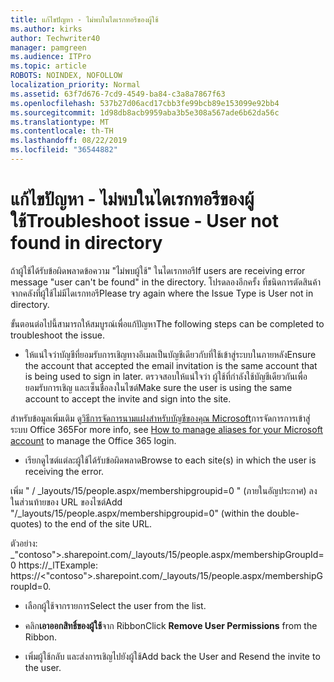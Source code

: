 ```yaml
---
title: แก้ไขปัญหา - ไม่พบในไดเรกทอรีของผู้ใช้
ms.author: kirks
author: Techwriter40
manager: pamgreen
ms.audience: ITPro
ms.topic: article
ROBOTS: NOINDEX, NOFOLLOW
localization_priority: Normal
ms.assetid: 63f7d676-7cd9-4549-ba84-c3a8a7867f63
ms.openlocfilehash: 537b27d06acd17cbb3fe99bcb89e153099e92bb4
ms.sourcegitcommit: 1d98db8acb9959aba3b5e308a567ade6b62da56c
ms.translationtype: MT
ms.contentlocale: th-TH
ms.lasthandoff: 08/22/2019
ms.locfileid: "36544882"
---
```

# <a name="troubleshoot-issue---user-not-found-in-directory"></a><span data-ttu-id="d24ae-102">แก้ไขปัญหา - ไม่พบในไดเรกทอรีของผู้ใช้</span><span class="sxs-lookup"><span data-stu-id="d24ae-102">Troubleshoot issue - User not found in directory</span></span>

<span data-ttu-id="d24ae-103">ถ้าผู้ใช้ได้รับข้อผิดพลาดข้อความ "ไม่พบผู้ใช้" ในไดเรกทอรี</span><span class="sxs-lookup"><span data-stu-id="d24ae-103">If users are receiving error message "user can't be found" in the directory.</span></span> <span data-ttu-id="d24ae-104">โปรดลองอีกครั้ง ที่ชนิดการตัดสินค้าจากคลังที่ผู้ใช้ไม่มีไดเรกทอรี</span><span class="sxs-lookup"><span data-stu-id="d24ae-104">Please try again where the Issue Type is User not in directory.</span></span>

<span data-ttu-id="d24ae-105">ขั้นตอนต่อไปนี้สามารถให้สมบูรณ์เพื่อแก้ปัญหา</span><span class="sxs-lookup"><span data-stu-id="d24ae-105">The following steps can be completed to troubleshoot the issue.</span></span>

- <span data-ttu-id="d24ae-106">ให้แน่ใจว่าบัญชีที่ยอมรับการเชิญทางอีเมลเป็นบัญชีเดียวกับที่ใช้เข้าสู่ระบบในภายหลัง</span><span class="sxs-lookup"><span data-stu-id="d24ae-106">Ensure the account that accepted the email invitation is the same account that is being used to sign in later.</span></span> <span data-ttu-id="d24ae-107">ตรวจสอบให้แน่ใจว่า ผู้ใช้ที่กำลังใช้บัญชีเดียวกันเพื่อยอมรับการเชิญ และเซ็นชื่อลงในไซต์</span><span class="sxs-lookup"><span data-stu-id="d24ae-107">Make sure the user is using the same account to accept the invite and sign into the site.</span></span> 

<span data-ttu-id="d24ae-108">สำหรับข้อมูลเพิ่มเติม ดู[วิธีการจัดการนามแฝงสำหรับบัญชีของคุณ Microsoft</a>การจัดการการเข้าสู่ระบบ Office 365](https://support.microsoft.com/help/12407/microsoft-account-how-to-manage-aliases)</span><span class="sxs-lookup"><span data-stu-id="d24ae-108">For more info, see [How to manage aliases for your Microsoft account</a> to manage the Office 365 login](https://support.microsoft.com/help/12407/microsoft-account-how-to-manage-aliases).</span></span> 

- <span data-ttu-id="d24ae-109">เรียกดูไซต์แต่ละผู้ใช้ได้รับข้อผิดพลาด</span><span class="sxs-lookup"><span data-stu-id="d24ae-109">Browse to each site(s) in which the user is receiving the error.</span></span> 

<span data-ttu-id="d24ae-110">เพิ่ม " / _layouts/15/people.aspx/membershipgroupid=0 " (ภายในอัญประกาศ) ลงในส่วนท้ายของ URL ของไซต์</span><span class="sxs-lookup"><span data-stu-id="d24ae-110">Add "/_layouts/15/people.aspx/membershipgroupid=0" (within the double-quotes) to the end of the site URL.</span></span> 

<span data-ttu-id="d24ae-111">ตัวอย่าง: _"contoso">.sharepoint.com/_layouts/15/people.aspx/membershipGroupId=0 https://_lT</span><span class="sxs-lookup"><span data-stu-id="d24ae-111">Example: https://<"contoso">.sharepoint.com/_layouts/15/people.aspx/membershipGroupId=0.</span></span>

- <span data-ttu-id="d24ae-112">เลือกผู้ใช้จากรายการ</span><span class="sxs-lookup"><span data-stu-id="d24ae-112">Select the user from the list.</span></span>

- <span data-ttu-id="d24ae-113">คลิก**เอาออกสิทธิ์ของผู้ใช้**จาก Ribbon</span><span class="sxs-lookup"><span data-stu-id="d24ae-113">Click **Remove User Permissions** from the Ribbon.</span></span> 
-  <span data-ttu-id="d24ae-114">เพิ่มผู้ใช้กลับ และส่งการเชิญไปยังผู้ใช้</span><span class="sxs-lookup"><span data-stu-id="d24ae-114">Add back the User and Resend the invite to the user.</span></span>

